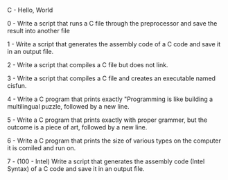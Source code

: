 C - Hello, World



0 - Write a script that runs a C file through the preprocessor and save the result into another file



1 - Write a script that generates the assembly code of a C code and save it in an output file.



2 - Write a script that compiles a C file but does not link.



3 - Write a script that compiles a C file and creates an executable named cisfun.



4 - Write a C program that prints exactly "Programming is like building a multilingual puzzle, followed by a new line.



5 - Write a C program that prints exactly with proper grammer, but the outcome is a piece of art, followed by a new line.



6 - Write a C program that prints the size of various types on the computer it is comiled and run on.



7 - (100 - Intel) Write a script that generates the assembly code (Intel Syntax) of a C code and save it in an output file.

